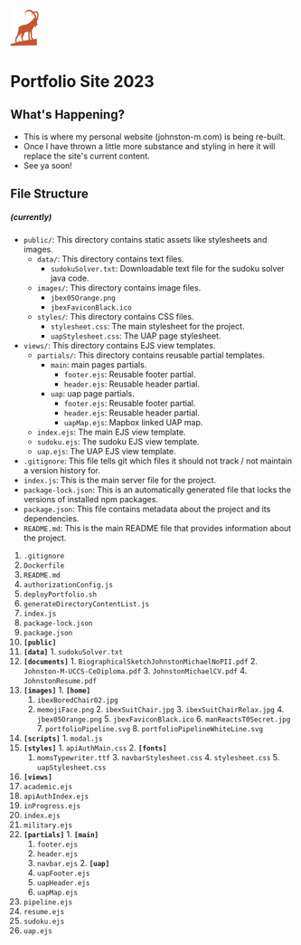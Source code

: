 # <img src="public/images/jbex05Orange.png" alt="Alt Text" width="50">
# Portfolio Site 2023


## What's Happening?

* This is where my personal website (johnston-m.com) is being re-built.
* Once I have thrown a little more substance and styling in here it will replace the site's current content.
* See ya soon!

## File Structure 
##### (currently)

- `public/`: This directory contains static assets like stylesheets and images.
    - `data/`: This directory contains text files.
        - `sudokuSolver.txt`: Downloadable text file for the sudoku solver java code.
    - `images/`: This directory contains image files.
        - `jbex05Orange.png`
        - `jbexFaviconBlack.ico`
    - `styles/`: This directory contains CSS files.
        - `stylesheet.css`: The main stylesheet for the project.
        - `uapStylesheet.css`: The UAP page stylesheet.
- `views/`: This directory contains EJS view templates.
    - `partials/`: This directory contains reusable partial templates.
        - `main`: main pages partials.
            - `footer.ejs`: Reusable footer partial.
            - `header.ejs`: Reusable header partial.
        - `uap`: uap page partials.
            - `footer.ejs`: Reusable footer partial.
            - `header.ejs`: Reusable header partial.
            - `uapMap.ejs`: Mapbox linked UAP map.
    - `index.ejs`: The main EJS view template.
    - `sudoku.ejs`: The sudoku EJS view template.
    - `uap.ejs`: The UAP EJS view template.
- `.gitignore`: This file tells git which files it should not track / not maintain a version history for.
- `index.js`: This is the main server file for the project.
- `package-lock.json`: This is an automatically generated file that locks the versions of installed npm packages.
- `package.json`: This file contains metadata about the project and its dependencies.
- `README.md`: This is the main README file that provides information about the project.

<!-- START: contents list -->
1. `.gitignore` 
2. `Dockerfile` 
3. `README.md` 
4. `authorizationConfig.js` 
5. `deployPortfolio.sh` 
6. `generateDirectoryContentList.js` 
7. `index.js` 
8. `package-lock.json` 
9. `package.json` 
10. **`[public]`** 
  1. **`[data]`** 
    1. `sudokuSolver.txt` 
  2. **`[documents]`** 
    1. `BiographicalSketchJohnstonMichaelNoPII.pdf` 
    2. `Johnston-M-UCCS-CeDiploma.pdf` 
    3. `JohnstonMichaelCV.pdf` 
    4. `JohnstonResume.pdf` 
  3. **`[images]`** 
    1. **`[home]`** 
      1. `ibexBoredChair02.jpg` 
      2. `memojiFace.png` 
    2. `ibexSuitChair.jpg` 
    3. `ibexSuitChairRelax.jpg` 
    4. `jbex05Orange.png` 
    5. `jbexFaviconBlack.ico` 
    6. `manReactsT0Secret.jpg` 
    7. `portfolioPipeline.svg` 
    8. `portfolioPipelineWhiteLine.svg` 
  4. **`[scripts]`** 
    1. `modal.js` 
  5. **`[styles]`** 
    1. `apiAuthMain.css` 
    2. **`[fonts]`** 
      1. `momsTypewriter.ttf` 
    3. `navbarStylesheet.css` 
    4. `stylesheet.css` 
    5. `uapStylesheet.css` 
11. **`[views]`** 
  1. `academic.ejs` 
  2. `apiAuthIndex.ejs` 
  3. `inProgress.ejs` 
  4. `index.ejs` 
  5. `military.ejs` 
  6. **`[partials]`** 
    1. **`[main]`** 
      1. `footer.ejs` 
      2. `header.ejs` 
      3. `navbar.ejs` 
    2. **`[uap]`** 
      1. `uapFooter.ejs` 
      2. `uapHeader.ejs` 
      3. `uapMap.ejs` 
  7. `pipeline.ejs` 
  8. `resume.ejs` 
  9. `sudoku.ejs` 
  10. `uap.ejs` 
<!-- END: contents list -->